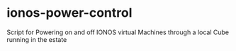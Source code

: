 # ionos-power-control
Script for Powering on and off IONOS virtual Machines through a local Cube running in the estate
